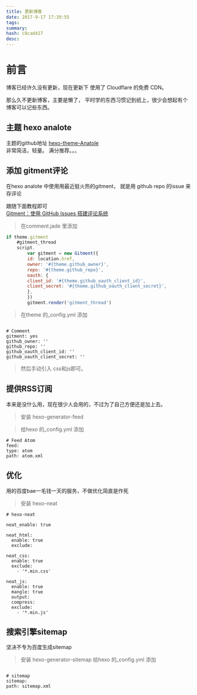 ```yaml
---
title: 更新博客
date: 2017-9-17 17:39:55
tags: 
summary: 
hash: c8cad417
desc: 
---
```

# 前言
博客已经许久没有更新，现在更新下 使用了 Cloudflare 的免费 CDN。
 
那么久不更新博客，主要是懒了， 平时学的东西习惯记到纸上，很少会想起有个博客可以记些东西。


## 主题 hexo analote

主题的github地址 [hexo-theme-Anatole](https://github.com/Ben02/hexo-theme-Anatole)  
非常简洁，轻量。 满分推荐。。。

## 添加 gitment评论
在hexo analote 中使用用最近挺火热的gitment， 就是用 github repo 的issue 来存评论


跟随下面教程即可   
[Gitment：使用 GitHub Issues 搭建评论系统](https://imsun.net/posts/gitment-introduction/)
> 在comment.jade 里添加


```javascript
if theme.gitment
    #gitment_thread
    script.
        var gitment = new Gitment({
        id: location.href,
        owner: '#{theme.github_owner}',
        repo: '#{theme.github_repo}',
        oauth: {
        client_id: '#{theme.github_oauth_client_id}',
        client_secret: '#{theme.github_oauth_client_secret}',
        },
        })
        gitment.render('gitment_thread')

```
> 在theme 的_config.yml 添加


```

# Comment
gitment: yes
github_owner: ''
github_repo: ''
github_oauth_client_id: ''
github_oauth_client_secret: ''
```


> 然后手动引入 css和js即可。

## 提供RSS订阅

本来是没什么用，现在很少人会用的，不过为了自己方便还是加上去。

> 安装 hexo-generator-feed 

> 给hexo 的_config.yml 添加

```
# Feed Atom
feed:
type: atom
path: atom.xml
```


## 优化
用的百度bae一毛钱一天的服务，不做优化简直是作死

> 安装 hexo-neat

```
# hexo-neat

neat_enable: true

neat_html:
  enable: true
  exclude:

neat_css:
  enable: true
  exclude:
    - '*.min.css'

neat_js:
  enable: true
  mangle: true
  output:
  compress:
  exclude:
    - '*.min.js'
```


## 搜索引擎sitemap
坚决不专为百度生成sitemap
> 安装 hexo-generator-sitemap
> 给hexo 的_config.yml 添加


```

# sitemap
sitemap:
path: sitemap.xml
```
